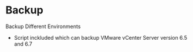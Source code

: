 # Backup
Backup Different Environments
- Script inckluded which can backup VMware vCenter Server version 6.5 and 6.7
